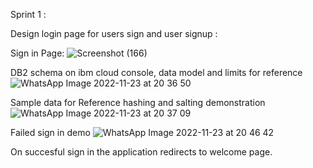 Sprint 1 :

Design login page for users sign and user signup :

Sign in Page:
![Screenshot (166)](https://user-images.githubusercontent.com/59393736/203578687-44a8ce94-f78a-4553-971f-8cfdd231ee3e.png)

DB2 schema on ibm cloud console, data model and limits for reference
![WhatsApp Image 2022-11-23 at 20 36 50](https://user-images.githubusercontent.com/95156717/203581752-b2ee6eaf-f8c1-4303-9b94-f7e746fb941e.jpeg)

Sample data for Reference hashing and salting demonstration
![WhatsApp Image 2022-11-23 at 20 37 09](https://user-images.githubusercontent.com/95156717/203581992-e71ea265-2b91-402f-9931-ec56b830cf85.jpeg)

Failed sign in demo
![WhatsApp Image 2022-11-23 at 20 46 42](https://user-images.githubusercontent.com/95156717/203582706-8140feba-3415-42d6-a08a-f863ebb44df4.jpeg)

On succesful sign in the application redirects to welcome page.




